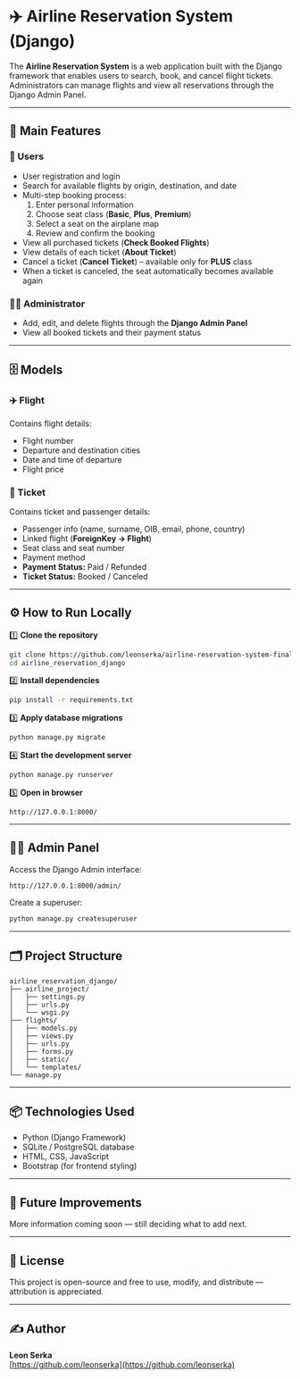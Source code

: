 # ✈️ Airline Reservation System (Django)

The **Airline Reservation System** is a web application built with the Django framework that enables users to search, book, and cancel flight tickets.  
Administrators can manage flights and view all reservations through the Django Admin Panel.

---

## 🚀 Main Features

### 👤 Users
- User registration and login  
- Search for available flights by origin, destination, and date  
- Multi-step booking process:
  1. Enter personal information  
  2. Choose seat class (**Basic**, **Plus**, **Premium**)  
  3. Select a seat on the airplane map  
  4. Review and confirm the booking  
- View all purchased tickets (**Check Booked Flights**)  
- View details of each ticket (**About Ticket**)  
- Cancel a ticket (**Cancel Ticket**) – available only for **PLUS** class  
- When a ticket is canceled, the seat automatically becomes available again  

### 🧑‍💼 Administrator
- Add, edit, and delete flights through the **Django Admin Panel**  
- View all booked tickets and their payment status  

---

## 🗄️ Models

### ✈️ Flight
Contains flight details:
- Flight number  
- Departure and destination cities  
- Date and time of departure  
- Flight price  

### 🎫 Ticket
Contains ticket and passenger details:
- Passenger info (name, surname, OIB, email, phone, country)  
- Linked flight (**ForeignKey → Flight**)  
- Seat class and seat number  
- Payment method  
- **Payment Status:** Paid / Refunded  
- **Ticket Status:** Booked / Canceled  

---

## ⚙️ How to Run Locally

1️⃣ **Clone the repository**
```bash
git clone https://github.com/leonserka/airline-reservation-system-final-.git
cd airline_reservation_django
```

2️⃣ **Install dependencies**
```bash
pip install -r requirements.txt
```

3️⃣ **Apply database migrations**
```bash
python manage.py migrate
```

4️⃣ **Start the development server**
```bash
python manage.py runserver
```

5️⃣ **Open in browser**
```
http://127.0.0.1:8000/
```

---

## 👩‍💻 Admin Panel

Access the Django Admin interface:
```
http://127.0.0.1:8000/admin/
```

Create a superuser:
```bash
python manage.py createsuperuser
```

---

## 🗂️ Project Structure
```
airline_reservation_django/
├── airline_project/
│   ├── settings.py
│   ├── urls.py
│   └── wsgi.py
├── flights/
│   ├── models.py
│   ├── views.py
│   ├── urls.py
│   ├── forms.py
│   ├── static/
│   └── templates/
└── manage.py
```

---

## 📦 Technologies Used
- Python (Django Framework)  
- SQLite / PostgreSQL database  
- HTML, CSS, JavaScript  
- Bootstrap (for frontend styling)

---

## 🚧 Future Improvements
More information coming soon — still deciding what to add next.

---

## 📄 License
This project is open-source and free to use, modify, and distribute — attribution is appreciated.

---

## ✍️ Author
**Leon Serka**  
[https://github.com/leonserka](https://github.com/leonserka)
